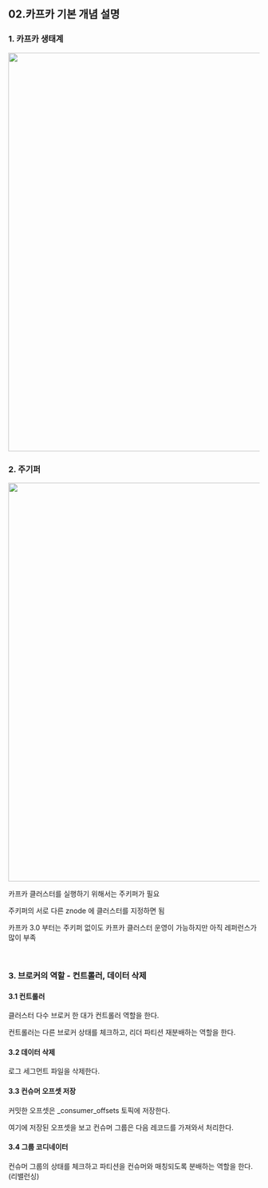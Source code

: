 ## 02.카프카 기본 개념 설명
### 1. 카프카 생태계
<img width="800" src="https://user-images.githubusercontent.com/60383031/187068835-eaf662ba-92e2-49fa-b394-8e0b8dd9ff18.png">

<br>

### 2. 주기퍼
<img width="800" src="https://user-images.githubusercontent.com/60383031/187068747-6182fa31-ab30-4b8e-a0b8-05f1a68efd4b.png">

카프카 클러스터를 실행하기 위해서는 주키퍼가 필요

주키퍼의 서로 다른 znode 에 클러스터를 지정하면 됨

카프카 3.0 부터는 주키퍼 없이도 카프카 클러스터 운영이 가능하지만 아직 레퍼런스가 많이 부족 

<br>

### 3. 브로커의 역할 - 컨트롤러, 데이터 삭제
#### 3.1 컨트롤러
클러스터 다수 브로커 한 대가 컨트롤러 역할을 한다.

컨트롤러는 다른 브로커 상태를 체크하고, 리더 파티션 재분배하는 역할을 한다.

#### 3.2 데이터 삭제
로그 세그먼트 파일을 삭제한다.

#### 3.3 컨슈머 오프셋 저장
커밋한 오프셋은 _consumer_offsets 토픽에 저장한다.

여기에 저장된 오프셋을 보고 컨슈머 그룹은 다음 레코드를 가져와서 처리한다.

#### 3.4 그룹 코디네이터
컨슈머 그룹의 상태를 체크하고 파티션을 컨슈머와 매칭되도록 분배하는 역할을 한다. (리밸런싱)
